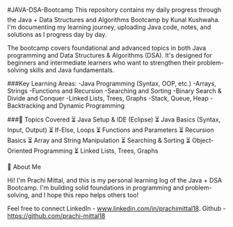 #JAVA-DSA-Bootcamp
This repository contains my daily progress through the Java + Data Structures and Algorithms Bootcamp by Kunal Kushwaha.
I'm documenting my learning journey, uploading Java code, notes, and solutions as I progress day by day.

The bootcamp covers foundational and advanced topics in both Java programming and Data Structures & Algorithms (DSA).
It's designed for beginners and intermediate learners who want to strengthen their problem-solving skills and Java fundamentals.

###Key Learning Areas:
-Java Programming (Syntax, OOP, etc.)
-Arrays, Strings
-Functions and Recursion
-Searching and Sorting
-Binary Search & Divide and Conquer
-Linked Lists, Trees, Graphs
-Stack, Queue, Heap
-Backtracking and Dynamic Programming

###📌 Topics Covered
⏳ Java Setup & IDE (Eclipse)
⏳ Java Basics (Syntax, Input, Output)
⏳ If-Else, Loops
⏳ Functions and Parameters
⏳ Recursion Basics
⏳ Array and String Manipulation
⏳ Searching & Sorting
⏳ Object-Oriented Programming
⏳ Linked Lists, Trees, Graphs

🙋 About Me

Hi! I'm Prachi Mittal, and this is my personal learning log of the Java + DSA Bootcamp.
I'm building solid foundations in programming and problem-solving, and I hope this repo helps others too!

Feel free to connect LinkedIn - www.linkedin.com/in/prachimittal18. Github - https://github.com/prachi-mittal18
